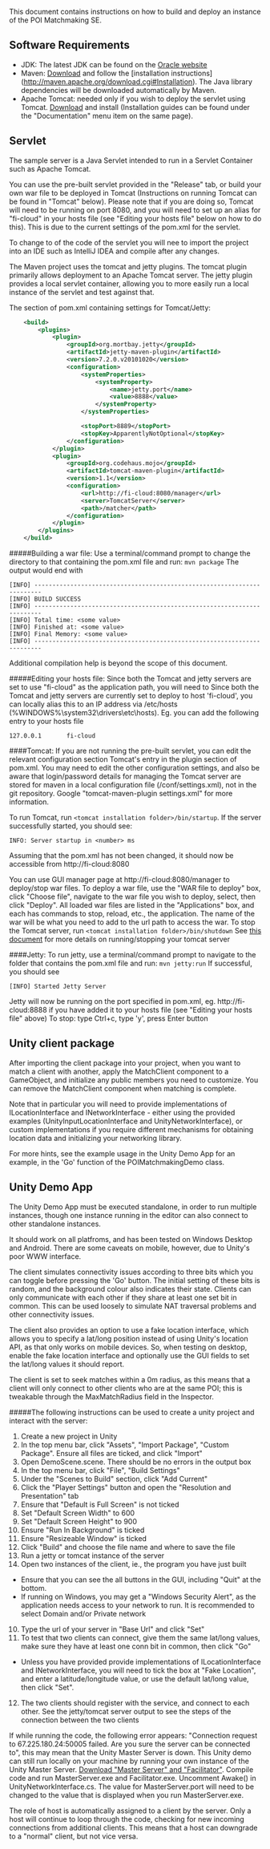 This document contains instructions on how to build and deploy an instance of the POI Matchmaking SE.

Software Requirements
---------------------

* JDK: The latest JDK can be found on the [Oracle website](http://www.oracle.com/technetwork/java/javase/downloads/index.html)
* Maven: [Download](http://maven.apache.org/download.cgi) and follow the [installation instructions] (http://maven.apache.org/download.cgi#Installation). The Java library dependencies will be downloaded automatically by 
Maven. 
* Apache Tomcat: needed only if you wish to deploy the servlet using Tomcat. [Download](http://tomcat.apache.org/) and install (Installation guides can be found under the "Documentation" 
menu item on the same page). 

Servlet
-------

The sample server is a Java Servlet intended to run in a Servlet Container such as Apache Tomcat.

You can use the pre-built servlet provided in the "Release" tab, or build your own war file to be deployed in Tomcat (Instructions on running Tomcat can be found in "Tomcat" below). 
Please note that if you are doing so, Tomcat will need to be running on port 8080, and you will need to set up an alias for "fi-cloud" in your hosts file (see "Editing your hosts file" below on how to do this). 
This is due to the current settings of the pom.xml for the servlet.

To change to of the code of the servlet you will nee to import the project into an IDE such as IntelliJ IDEA and compile after any changes.

The Maven project uses the tomcat and jetty plugins.  The tomcat plugin primarily allows deployment to an Apache 
Tomcat server.  The jetty plugin provides a local servlet container, allowing you to more easily run a local 
instance of the servlet and test against that.

The section of pom.xml containing settings for Tomcat/Jetty:
```xml
	<build>
        <plugins>
            <plugin>
                <groupId>org.mortbay.jetty</groupId>
                <artifactId>jetty-maven-plugin</artifactId>
                <version>7.2.0.v20101020</version>
                <configuration>
                    <systemProperties>
                        <systemProperty>
                            <name>jetty.port</name>
                            <value>8888</value>
                        </systemProperty>
                    </systemProperties>

                    <stopPort>8889</stopPort>
                    <stopKey>ApparentlyNotOptional</stopKey>
                </configuration>
            </plugin>
            <plugin>
                <groupId>org.codehaus.mojo</groupId>
                <artifactId>tomcat-maven-plugin</artifactId>
                <version>1.1</version>
                <configuration>
                    <url>http://fi-cloud:8080/manager</url>
                    <server>TomcatServer</server>
                    <path>/matcher</path>
                </configuration>
            </plugin>
        </plugins>
    </build>
```

#####Building a war file: 
Use a terminal/command prompt to change the directory to that containing the pom.xml file and run: ```mvn package```
The output would end with
```
[INFO] ------------------------------------------------------------------------
[INFO] BUILD SUCCESS
[INFO] ------------------------------------------------------------------------
[INFO] Total time: <some value>
[INFO] Finished at: <some value>
[INFO] Final Memory: <some value>
[INFO] ------------------------------------------------------------------------
```
Additional compilation help is beyond the scope of this document.

#####Editing your hosts file:
Since both the Tomcat and jetty servers are set to use "fi-cloud" as the application path, you will need to 
Since both the Tomcat and jetty servers are currently set to deploy to host 'fi-cloud', you can locally 
alias this to an IP address via /etc/hosts (%WINDOWS%\system32\drivers\etc\hosts). Eg. you can add the following entry to your hosts file
```
127.0.0.1		fi-cloud
```

####Tomcat:
If you are not running the pre-built servlet, you can edit the relevant configuration section Tomcat's 
entry in the plugin section of pom.xml. You may need to edit the other configuration settings, and also be aware that login/password details for managing the Tomcat 
server are stored for maven in a local configuration file (<maven installation folder>/conf/settings.xml), not in the git 
repository. Google "tomcat-maven-plugin settings.xml" for more information.
	
To run Tomcat, run ```<tomcat installation folder>/bin/startup```. If the server successfully started, you should see:
```
INFO: Server startup in <number> ms
````
Assuming that the pom.xml has not been changed, it should now be accessible from http://fi-cloud:8080

You can use GUI manager page at http://fi-cloud:8080/manager to deploy/stop war files. To deploy a war file, use the "WAR file 
to deploy" box, click "Choose file", navigate to the war file you wish to deploy, select, then click "Deploy". All loaded war 
files are listed in the "Applications" box, and each has commands to stop, reload, etc., the application. The name of the war will
be what you need to add to the url path to access the war.
To stop the Tomcat server, run ```<tomcat installation folder>/bin/shutdown```
See [this document](http://tomcat.apache.org/tomcat-4.1-doc/RUNNING.txt) for more details on running/stopping your tomcat server

####Jetty:
To run jetty, use a terminal/command prompt to navigate to the folder that contains the pom.xml file and run: 
```mvn jetty:run```
If successful, you should see
```
[INFO] Started Jetty Server
```
Jetty will now be running on the port specified in pom.xml, eg. http://fi-cloud:8888 if you have added it
to your hosts file (see "Editing your hosts file" above)
To stop: type Ctrl+c, type 'y', press Enter button

Unity client package
--------------------

After importing the client package into your project, when you want to match a client with another, apply the MatchClient component to
a GameObject, and initialize any public members you need to customize.  You can remove the MatchClient component when 
matching is complete.

Note that in particular you will need to provide implementations of ILocationInterface and INetworkInterface - either
using the provided examples (UnityInputLocationInterface and UnityNetworkInterface), or custom implementations if you 
require different mechanisms for obtaining location data and initializing your networking library.

For more hints, see the example usage in the Unity Demo App for an example, in the 'Go' function of the 
POIMatchmakingDemo class.

Unity Demo App
--------------

The Unity Demo App must be executed standalone, in order to run multiple instances, though one instance running 
in the editor can also connect to other standalone instances.

It should work on all platfroms, and has been tested on Windows Desktop and Android.  There are some caveats on mobile,
however, due to Unity's poor WWW interface.

The client simulates connectivity issues according to three bits which you can toggle before pressing the 'Go' button. 
The initial setting of these bits is random, and the background colour also indicates their state.  Clients can only 
communicate with each other if they share at least one set bit in common.  This can be used loosely to simulate NAT 
traversal problems and other connectivity issues.

The client also provides an option to use a fake location interface, which allows you to specify a lat/long position
instead of using Unity's location API, as that only works on mobile devices.  So, when testing on desktop, enable the 
fake location interface and optionally use the GUI fields to set the lat/long values it should report.

The client is set to seek matches within a 0m radius, as this means that a client will only connect to other clients who are at the same POI; 
this is tweakable through the MaxMatchRadius field in the Inspector.

#####The following instructions can be used to create a unity project and interact with the server:

1. Create a new project in Unity
2. In the top menu bar, click "Assets", "Import Package", "Custom Package". Ensure all files are ticked, and click "Import"
3. Open DemoScene.scene. There should be no errors in the output box
4. In the top menu bar, click "File", "Build Settings"
5. Under the "Scenes to Build" section, click "Add Current" 
6. Click the "Player Settings" button and open the "Resolution and Presentation" tab
  1. Ensure that "Default is Full Screen" is not ticked
  2. Set "Default Screen Width" to 600
  3. Set "Default Screen Height" to 900
  4. Ensure "Run In Background" is ticked
  5. Ensure "Resizeable Window" is ticked	
7. Click "Build" and choose the file name and where to save the file
8. Run a jetty or tomcat instance of the server
9. Open two instances of the client, ie., the program you have just built
  - Ensure that you can see the all buttons in the GUI, including "Quit" at the bottom.
  - If running on Windows, you may get a "Windows Security Alert", as the application needs access to your network to run. It is recommended to select Domain and/or Private network
10. Type the url of your server in "Base Url" and click "Set"
11. To test that two clients can connect, give them the same lat/long values, make sure they have at least one conn bit in common, then click "Go"
  - Unless you have provided provide implementations of ILocationInterface and INetworkInterface, you will need to tick the box at "Fake Location", and enter a latitude/longitude value, or use the default lat/long value, then click "Set".
12. The two clients should register with the service, and connect to each other. See the jetty/tomcat server output to see the steps of the connection between the two clients

If while running the code, the following error appears: "Connection request to 67.225.180.24:50005 failed. Are you sure the server 
can be connected to", this may mean that the Unity Master Server is down. This Unity demo can still run locally on your machine by
running your own instance of the Unity Master Server. [Download "Master Server" and "Facilitator"](http://unity3d.com/master-server). 
Compile code and run MasterServer.exe and Facilitator.exe. Uncomment Awake() in UnityNetworkInterface.cs. The value for MasterServer.port 
will need to be changed to the value that is displayed when you run MasterServer.exe.

The role of host is automatically assigned to a client by the server. Only a host will continue to loop through the code, checking for 
new incoming connections from additional clients. This means that a host can downgrade to a "normal" client, but not vice versa.

